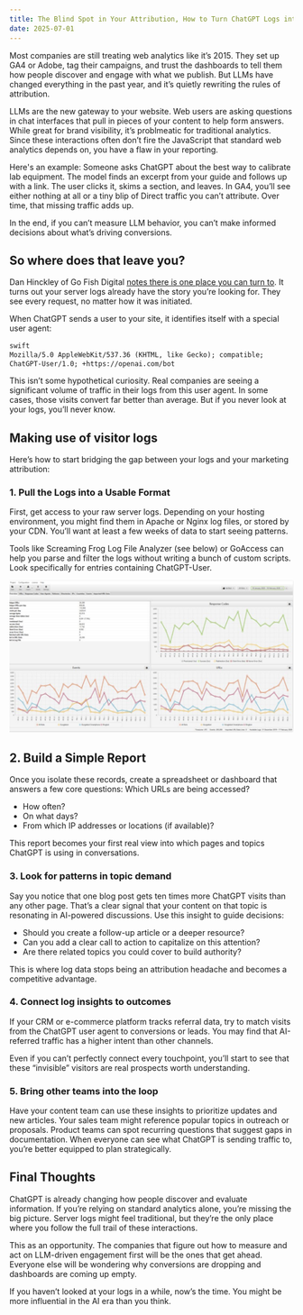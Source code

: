 ```yaml
---
title: The Blind Spot in Your Attribution, How to Turn ChatGPT Logs into Real Insight
date: 2025-07-01
---
```

Most companies are still treating web analytics like it’s 2015. They set up GA4 or Adobe, tag their campaigns, and trust the dashboards to tell them how people discover and engage with what we publish. But LLMs have changed everything in the past year, and it’s quietly rewriting the rules of attribution.

LLMs are the new gateway to your website. Web users are asking questions in chat interfaces that pull in pieces of your content to help form answers. While great for brand visibility, it’s problmeatic for traditional analytics. Since these interactions often don’t fire the JavaScript that standard web analytics depends on, you have a flaw in your reporting.

Here's an example: Someone asks ChatGPT about the best way to calibrate lab equipment. The model finds an excerpt from your guide and follows up with a link. The user clicks it, skims a section, and leaves. In GA4, you’ll see either nothing at all or a tiny blip of Direct traffic you can’t attribute. Over time, that missing traffic adds up.

In the end, if you can’t measure LLM behavior, you can’t make informed decisions about what’s driving conversions.

<!--truncate-->

## So where does that leave you?
Dan Hinckley of Go Fish Digital <a href="https://www.linkedin.com/feed/update/urn:li:activity:7345428861028851712/">notes there is one place you can turn to</a>. It turns out your server logs already have the story you’re looking for. They see every request, no matter how it was initiated.

When ChatGPT sends a user to your site, it identifies itself with a special user agent:
```
swift
Mozilla/5.0 AppleWebKit/537.36 (KHTML, like Gecko); compatible; ChatGPT-User/1.0; +https://openai.com/bot
```

This isn’t some hypothetical curiosity. Real companies are seeing a significant volume of traffic in their logs from this user agent. In some cases, those visits convert far better than average. But if you never look at your logs, you’ll never know.

## Making use of visitor logs
Here’s how to start bridging the gap between your logs and your marketing attribution:

### 1. Pull the Logs into a Usable Format
First, get access to your raw server logs. Depending on your hosting environment, you might find them in Apache or Nginx log files, or stored by your CDN. You’ll want at least a few weeks of data to start seeing patterns.

Tools like Screaming Frog Log File Analyzer (see below) or GoAccess can help you parse and filter the logs without writing a bunch of custom scripts. Look specifically for entries containing ChatGPT-User.

<img src="/img/logs.png" alt="Screaming Frog" width="800"/>

## 2. Build a Simple Report
Once you isolate these records, create a spreadsheet or dashboard that answers a few core questions:
Which URLs are being accessed?

- How often?
- On what days?
- From which IP addresses or locations (if available)?

This report becomes your first real view into which pages and topics ChatGPT is using in conversations.

### 3. Look for patterns in topic demand
Say you notice that one blog post gets ten times more ChatGPT visits than any other page. That’s a clear signal that your content on that topic is resonating in AI-powered discussions.
Use this insight to guide decisions:

- Should you create a follow-up article or a deeper resource?
- Can you add a clear call to action to capitalize on this attention?
- Are there related topics you could cover to build authority?

This is where log data stops being an attribution headache and becomes a competitive advantage.

### 4. Connect log insights to outcomes
If your CRM or e-commerce platform tracks referral data, try to match visits from the ChatGPT user agent to conversions or leads. You may find that AI-referred traffic has a higher intent than other channels.

Even if you can’t perfectly connect every touchpoint, you’ll start to see that these “invisible” visitors are real prospects worth understanding.

### 5. Bring other teams into the loop
Have your content team can use these insights to prioritize updates and new articles. Your sales team might reference popular topics in outreach or proposals. Product teams can spot recurring questions that suggest gaps in documentation.
When everyone can see what ChatGPT is sending traffic to, you’re better equipped to plan strategically.

## Final Thoughts
ChatGPT is already changing how people discover and evaluate information. If you’re relying on standard analytics alone, you’re missing the big picture. Server logs might feel traditional, but they’re the only place where you follow the full trail of these interactions.

This as an opportunity. The companies that figure out how to measure and act on LLM-driven engagement first will be the ones that get ahead. Everyone else will be wondering why conversions are dropping and dashboards are coming up empty.

If you haven’t looked at your logs in a while, now’s the time. You might be more influential in the AI era than you think.

